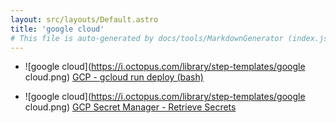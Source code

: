 ```yaml
---
layout: src/layouts/Default.astro
title: 'google cloud'
# This file is auto-generated by docs/tools/MarkdownGenerator (index.js)
---
```


<ul>

<li>

![google cloud](https://i.octopus.com/library/step-templates/google cloud.png) [GCP - gcloud run deploy (bash)](/google-cloud/gcp-gcloud-run-deploy-(bash)/)

</li>
        
<li>

![google cloud](https://i.octopus.com/library/step-templates/google cloud.png) [GCP Secret Manager - Retrieve Secrets](/google-cloud/gcp-secret-manager-retrieve-secrets/)

</li>
        
</ul>
